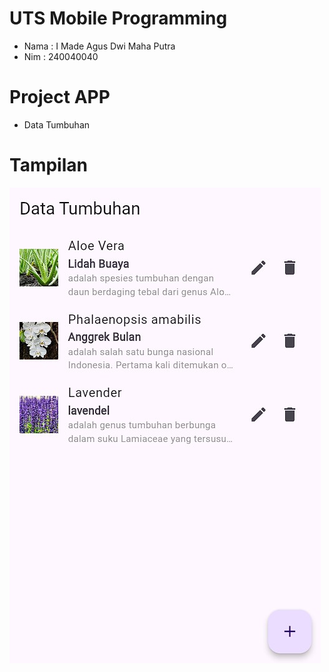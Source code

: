 # UTS Mobile Programming
- Nama : I Made Agus Dwi Maha Putra
- Nim  : 240040040
# Project APP 
- Data Tumbuhan
# Tampilan
![alt text](<Screenshot 2024-11-23 205147.jpg>)
